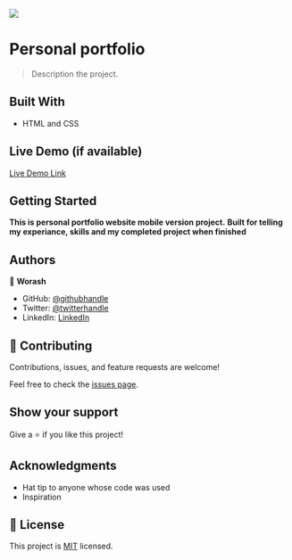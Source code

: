 
![](https://img.shields.io/badge/Microverse-blueviolet)

# Personal portfolio

> Description the project.
## Built With

- HTML and CSS


## Live Demo (if available)

[Live Demo Link](https://livedemo.com)


## Getting Started

**This is personal portfolio website mobile version project.**
**Built  for telling my experiance, skills and my completed project when finished**







## Authors

👤 **Worash**

- GitHub: [@githubhandle](https://github.com/worashf)
- Twitter: [@twitterhandle](https://twitter.com/WorashAboche)
- LinkedIn: [LinkedIn](https://www.linkedin.com/in/worash-abocherugn-a02219154/)



## 🤝 Contributing

Contributions, issues, and feature requests are welcome!

Feel free to check the [issues page](../../issues/).

## Show your support

Give a ⭐️ if you like this project!

## Acknowledgments

- Hat tip to anyone whose code was used
- Inspiration


## 📝 License

This project is [MIT](./MIT.md) licensed.